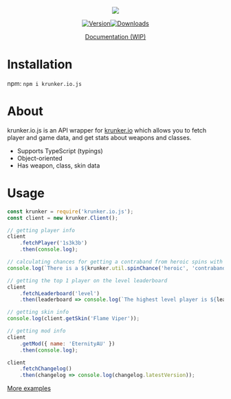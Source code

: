 <div align="center"><p><a href="https://nodei.co/npm/krunker.io.js/"><img src="https://nodei.co/npm/krunker.io.js.png?downloads=true&stars=true"></a></p><p><a href="https://www.npmjs.com/package/krunker.io.js"><img src="https://img.shields.io/npm/v/krunker.io.js.svg?maxAge=3600" alt="Version"></a><a href="https://www.npmjs.com/package/krunker.io.js"><img src="https://img.shields.io/npm/dt/krunker.io.js.svg?maxAge=3600" alt="Downloads"></a></p><p><a href="https://1s3k3b.github.io/krunkerjs/docs/index.html">Documentation (WIP)</a></p></div>

# Installation
npm: `npm i krunker.io.js`

# About
krunker.io.js is an API wrapper for [krunker.io](https://krunker.io/) which allows you to fetch player and game data, and get stats about weapons and classes.
- Supports TypeScript (typings) 
- Object-oriented
- Has weapon, class, skin data

# Usage
```js
const krunker = require('krunker.io.js');
const client = new krunker.Client();

// getting player info
client
    .fetchPlayer('1s3k3b')
    .then(console.log);

// calculating chances for getting a contraband from heroic spins with 20k KR
console.log(`There is a ${krunker.util.spinChance('heroic', 'contraband', 20000)}% chance for getting a Contraband from 40 Heroic Spins`);

// getting the top 1 player on the level leaderboard
client
    .fetchLeaderboard('level')
    .then(leaderboard => console.log(`The highest level player is ${leaderboard[0]}`));

// getting skin info
console.log(client.getSkin('Flame Viper'));

// getting mod info
client
    .getMod({ name: 'EternityAU' })
    .then(console.log);

client
    .fetchChangelog()
    .then(changelog => console.log(changelog.latestVersion));
```
[More examples](https://github.com/1s3k3b/krunker.io.js/tree/master/test)
